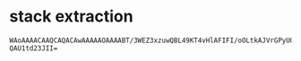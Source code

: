 # stack extraction

    WAoAAAACAAQCAQACAwAAAAAOAAAABT/3WEZ3xzuwQBL49KT4vHlAFIFI/oOLtkAJVrGPyUGb
    QAU1td23JII=

